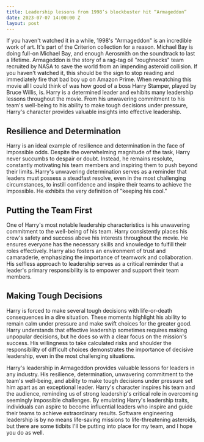 ```yaml
---
title: Leadership lessons from 1998’s blockbuster hit “Armageddon”
date: 2023-07-07 14:00:00 Z
layout: post
---
```


If you haven't watched it in a while, 1998's "Armageddon" is an incredible work of art. It's part of the Criterion collection for a reason. Michael Bay is doing full-on Michael Bay, and enough Aerosmith on the soundtrack to last a lifetime. Armageddon is the story of a rag-tag oil "roughnecks" team recruited by NASA to save the world from an impending asteroid collision. If you haven't watched it, this should be the sign to stop reading and immediately fire that bad boy up on Amazon Prime. When rewatching this movie all I could think of was how good of a boss Harry Stamper, played by Bruce Willis, is. Harry is a determined leader and exhibits many leadership lessons throughout the movie. From his unwavering commitment to his team's well-being to his ability to make tough decisions under pressure, Harry's character provides valuable insights into effective leadership.

<h2 class="font-sans text-3xl">Resilience and Determination</h2>

Harry is an ideal example of resilience and determination in the face of impossible odds. Despite the overwhelming magnitude of the task, Harry never succumbs to despair or doubt. Instead, he remains resolute, constantly motivating his team members and inspiring them to push beyond their limits. Harry's unwavering determination serves as a reminder that leaders must possess a steadfast resolve, even in the most challenging circumstances, to instill confidence and inspire their teams to achieve the impossible. He exhibits the very definition of "keeping his cool."

<h2 class="font-sans text-3xl">Putting the Team First</h2>

One of Harry's most notable leadership characteristics is his unwavering commitment to the well-being of his team. Harry consistently places his crew's safety and success above his interests throughout the movie. He ensures everyone has the necessary skills and knowledge to fulfill their roles effectively. Harry also fosters an environment of trust and camaraderie, emphasizing the importance of teamwork and collaboration. His selfless approach to leadership serves as a critical reminder that a leader's primary responsibility is to empower and support their team members.

<h2 class="font-sans text-3xl">Making Tough Decisions</h2>

Harry is forced to make several tough decisions with life-or-death consequences in a dire situation. These moments highlight his ability to remain calm under pressure and make swift choices for the greater good. Harry understands that effective leadership sometimes requires making unpopular decisions, but he does so with a clear focus on the mission's success. His willingness to take calculated risks and shoulder the responsibility of difficult choices demonstrates the importance of decisive leadership, even in the most challenging situations.

Harry's leadership in Armageddon provides valuable lessons for leaders in any industry. His resilience, determination, unwavering commitment to the team's well-being, and ability to make tough decisions under pressure set him apart as an exceptional leader. Harry's character inspires his team and the audience, reminding us of strong leadership's critical role in overcoming seemingly impossible challenges. By emulating Harry's leadership traits, individuals can aspire to become influential leaders who inspire and guide their teams to achieve extraordinary results. Software engineering leadership is by no means life-saving missions to life-threatening asteroids, but there are some tidbits I'll be putting into place for my team, and I hope you do as well.